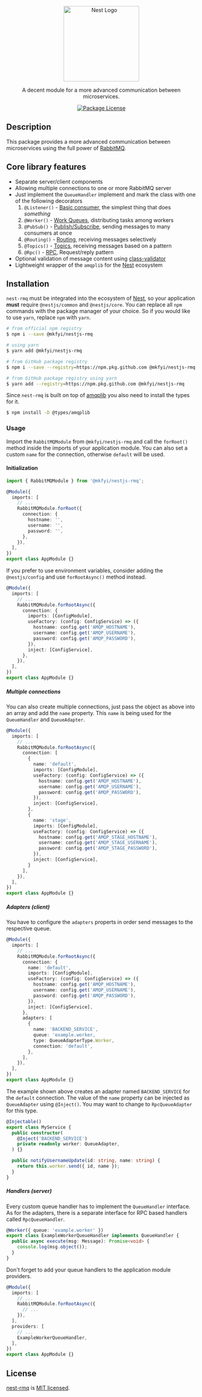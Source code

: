 <p align="center">
  <a href="http://nestjs.com/" target="blank"><img src="https://nestjs.com/img/logo-small.svg" width="200" alt="Nest Logo" /></a>
</p>

[circleci-image]: https://img.shields.io/circleci/build/github/nestjs/nest/master?token=abc123def456
[circleci-url]: https://circleci.com/gh/nestjs/nest

[nest]: https://nestjs.com
[rabbitmq]: https://rabbitmq.com

<p align="center">A decent module for a more advanced communication between microservices.</p>
<p align="center">
  <a href="https://www.npmjs.com/~nestjscore" target="_blank"><img src="https://img.shields.io/npm/l/@nestjs/core.svg" alt="Package License" /></a>
</p>

## Description

This package provides a more advanced communication between microservices using the full power of [RabbitMQ][rabbitmq].

## Core library features

- Separate server/client components
- Allowing multiple connections to one or more RabbitMQ server
- Just implement the `QueueHandler` implement and mark the class with one of the following decorators
    1. `@Listener()` - [Basic consumer](https://www.rabbitmq.com/tutorials/tutorial-one-javascript.html), the simplest thing that does *something*
    2. `@Worker()` - [Work Queues](https://www.rabbitmq.com/tutorials/tutorial-two-javascript.html), distributing tasks among workers
    3. `@PubSub()` - [Publish/Subscribe](https://www.rabbitmq.com/tutorials/tutorial-three-javascript.html), sending messages to many consumers at once
    4. `@Routing()` - [Routing](https://www.rabbitmq.com/tutorials/tutorial-four-javascript.html), receiving messages selectively
    5. `@Topics()` - [Topics](https://www.rabbitmq.com/tutorials/tutorial-five-javascript.html), receiving messages based on a pattern
    6. `@Rpc()` - [RPC](https://www.rabbitmq.com/tutorials/tutorial-six-javascript.html), Request/reply pattern
- Optional validation of message content using [class-validator](https://www.npmjs.com/package/class-validator)
- Lightweight wrapper of the `amqplib` for the [Nest][nest] ecosystem

## Installation

`nest-rmq` must be integrated into the ecosystem of [Nest][nest], so your application **must** require `@nestjs/common` and `@nestjs/core`. You can replace all `npm` commands with the package manager of your choice. So if you would like to use `yarn`, replace `npm` with `yarn`.

```bash
# from official npm registry
$ npm i --save @mkfyi/nestjs-rmq

# using yarn
$ yarn add @mkfyi/nestjs-rmq

# from GitHub package registry
$ npm i --save --registry=https://npm.pkg.github.com @mkfyi/nestjs-rmq

# from GitHub package registry using yarn
$ yarn add --registry=https://npm.pkg.github.com @mkfyi/nestjs-rmq
```

Since `nest-rmq` is built on top of [amqplib](https://www.npmjs.com/package/amqplib) you also need to install the types for it.

```bash
$ npm install -D @types/amqplib
```

### Usage

Import the `RabbitMQModule` from `@mkfyi/nestjs-rmq` and call the `forRoot()` method inside the imports of your application module. You can also set a custom `name` for the connection, otherwise `default` will be used.

#### Initialization

```TypeScript
import { RabbitMQModule } from '@mkfyi/nestjs-rmq';

@Module({
  imports: [
    // ...
    RabbitMQModule.forRoot({
      connection: {
        hostname: '',
        username: '',
        password: '',
      },
    }),
  ],
})
export class AppModule {}
```

If you prefer to use environment variables, consider adding the `@nestjs/config` and use `forRootAsync()` method instead.

```TypeScript
@Module({
  imports: [
    // ...
    RabbitMQModule.forRootAsync({
      connection: {
        imports: [ConfigModule],
        useFactory: (config: ConfigService) => ({
          hostname: config.get('AMQP_HOSTNAME'),
          username: config.get('AMQP_USERNAME'),
          password: config.get('AMQP_PASSWORD'),
        }),
        inject: [ConfigService],
      },
    }),
  ],
})
export class AppModule {}
```

##### Multiple connections

You can also create multiple connections, just pass the object as above into an array and add the `name` property. This `name` is being used for the `QueueHandler` and `QueueAdapter`.

```TypeScript
@Module({
  imports: [
    // ...
    RabbitMQModule.forRootAsync({
      connection: [
        {
          name: 'default',
          imports: [ConfigModule],
          useFactory: (config: ConfigService) => ({
            hostname: config.get('AMQP_HOSTNAME'),
            username: config.get('AMQP_USERNAME'),
            password: config.get('AMQP_PASSWORD'),
          }),
          inject: [ConfigService],
        },
        {
          name: 'stage',
          imports: [ConfigModule],
          useFactory: (config: ConfigService) => ({
            hostname: config.get('AMQP_STAGE_HOSTNAME'),
            username: config.get('AMQP_STAGE_USERNAME'),
            password: config.get('AMQP_STAGE_PASSWORD'),
          }),
          inject: [ConfigService],
        }
      ],
    }),
  ],
})
export class AppModule {}
```

##### Adapters (client)

You have to configure the `adapters` properts in order send messages to the respective queue.

```TypeScript
@Module({
  imports: [
    // ...
    RabbitMQModule.forRootAsync({
      connection: {
        name: 'default',
        imports: [ConfigModule],
        useFactory: (config: ConfigService) => ({
          hostname: config.get('AMQP_HOSTNAME'),
          username: config.get('AMQP_USERNAME'),
          password: config.get('AMQP_PASSWORD'),
        }),
        inject: [ConfigService],
      },
      adapters: [
        {
          name: 'BACKEND_SERVICE',
          queue: 'example.worker,
          type: QueueAdapterType.Worker,
          connection: 'default',
        },
      ],
    }),
  ],
})
export class AppModule {}
```

The example shown above creates an adapter named `BACKEND_SERVICE` for the `default` connection. The value of the `name` property can be injected as `QueueAdapter` using `@Inject()`. You may want to change to `RpcQueueAdapter` for this type.

```TypeScript
@Injectable()
export class MyService {
  public constructor(
    @Inject('BACKEND_SERVICE')
    private readonly worker: QueueAdapter,
  ) {}

  public notifyUsernameUpdate(id: string, name: string) {
    return this.worker.send({ id, name });
  }
}
```

##### Handlers (server)

Every custom queue handler has to implement the `QueueHandler` interface. As for the adapters, there is a separate interface for RPC based handlers called `RpcQueueHandler`.

```TypeScript
@Worker({ queue: 'example.worker' })
export class ExampleWorkerQueueHandler implements QueueHandler {
  public async execute(msg: Message): Promise<void> {
    console.log(msg.object());
  }
}
```

Don't forget to add your queue handlers to the application module providers.

```TypeScript
@Module({
  imports: [
    // ...
    RabbitMQModule.forRootAsync({
      // ...
    }),
  ],
  providers: [
    // ...
    ExampleWorkerQueueHandler,
  ],
})
export class AppModule {}
```

## License

[nest-rmq](https://github.com/mkfyi/nestjs-rmq) is [MIT licensed](LICENSE).
